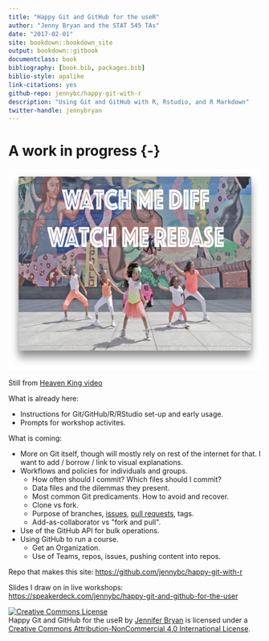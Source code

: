 ```yaml
--- 
title: "Happy Git and GitHub for the useR"
author: "Jenny Bryan and the STAT 545 TAs"
date: "2017-02-01"
site: bookdown::bookdown_site
output: bookdown::gitbook
documentclass: book
bibliography: [book.bib, packages.bib]
biblio-style: apalike
link-citations: yes
github-repo: jennybc/happy-git-with-r
description: "Using Git and GitHub with R, Rstudio, and R Markdown"
twitter-handle: jennybryan
---
```


# A work in progress {-}

<img src="img/watch-me-diff-watch-me-rebase-smaller.png" width="669" height="400" alt="Cover image" />  

Still from [Heaven King video](https://www.youtube.com/watch?v=uBWrpVrazzA)

What is already here:

  * Instructions for Git/GitHub/R/RStudio set-up and early usage.
  * Prompts for workshop activites.

What is coming:

  * More on Git itself, though will mostly rely on rest of the internet for that. I want to add / borrow / link to visual explanations.
  * Workflows and policies for individuals and groups.
    - How often should I commit? Which files should I commit?
    - Data files and the dilemmas they present.
    - Most common Git predicaments. How to avoid and recover.
    - Clone vs fork.
    - Purpose of branches, [issues](https://guides.github.com/features/issues/), [pull requests](https://help.github.com/articles/using-pull-requests/), tags.
    - Add-as-collaborator vs "fork and pull".
  * Use of the GitHub API for bulk operations.
  * Using GitHub to run a course.
    - Get an Organization.
    - Use of Teams, repos, issues, pushing content into repos.

Repo that makes this site: <https://github.com/jennybc/happy-git-with-r>

Slides I draw on in live workshops: <https://speakerdeck.com/jennybc/happy-git-and-github-for-the-user>

<a rel="license" href="http://creativecommons.org/licenses/by-nc/4.0/"><img alt="Creative Commons License" style="border-width:0" src="https://i.creativecommons.org/l/by-nc/4.0/88x31.png" /></a><br /><span xmlns:dct="http://purl.org/dc/terms/" property="dct:title">Happy Git and GitHub for the useR</span> by <a xmlns:cc="http://creativecommons.org/ns#" href="https://github.com/jennybc/happy-git-with-r" property="cc:attributionName" rel="cc:attributionURL">Jennifer Bryan</a> is licensed under a <a rel="license" href="http://creativecommons.org/licenses/by-nc/4.0/">Creative Commons Attribution-NonCommercial 4.0 International License</a>.


